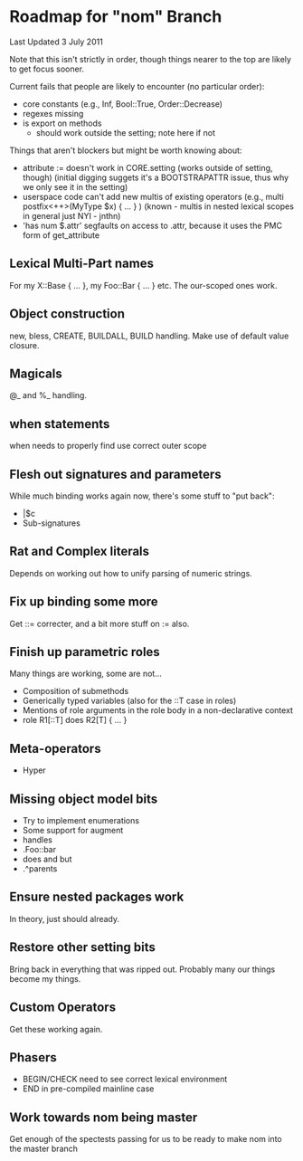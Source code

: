 # Roadmap for "nom" Branch

Last Updated 3 July 2011

Note that this isn't strictly in order, though things nearer to the top
are likely to get focus sooner.

Current fails that people are likely to encounter (no particular order):
* core constants (e.g., Inf, Bool::True, Order::Decrease)
* regexes missing
* is export on methods
    - should work outside the setting; note here if not

Things that aren't blockers but might be worth knowing about:
* attribute := doesn't work in CORE.setting (works outside of setting, though)
  (initial digging suggets it's a BOOTSTRAPATTR issue, thus why we only see it
  in the setting)
* userspace code can't add new multis of existing operators 
  (e.g., multi postfix<++>(MyType $x) { ... } )
  (known - multis in nested lexical scopes in general just NYI - jnthn)
* 'has num $.attr' segfaults on access to .attr, because it uses the PMC form
  of get_attribute

## Lexical Multi-Part names
For my X::Base { ... }, my Foo::Bar { ... } etc. The our-scoped ones work.

## Object construction
new, bless, CREATE, BUILDALL, BUILD handling. Make use of default value
closure.

## Magicals
@_ and %_ handling.

## when statements
when needs to properly find use correct outer scope

## Flesh out signatures and parameters
While much binding works again now, there's some stuff to "put back":
* |$c
* Sub-signatures

## Rat and Complex literals
Depends on working out how to unify parsing of numeric strings.

## Fix up binding some more
Get ::= correcter, and a bit more stuff on := also.

## Finish up parametric roles
Many things are working, some are not...
* Composition of submethods
* Generically typed variables (also for the ::T case in roles)
* Mentions of role arguments in the role body in a non-declarative context
* role R1[::T] does R2[T] { ... }

## Meta-operators
* Hyper

## Missing object model bits
* Try to implement enumerations
* Some support for augment
* handles
* .Foo::bar
* does and but
* .^parents

## Ensure nested packages work
In theory, just should already.

## Restore other setting bits
Bring back in everything that was ripped out. Probably many our things
become my things.

## Custom Operators
Get these working again.

## Phasers
* BEGIN/CHECK need to see correct lexical environment
* END in pre-compiled mainline case

## Work towards nom being master
Get enough of the spectests passing for us to be ready to make nom into
the master branch

